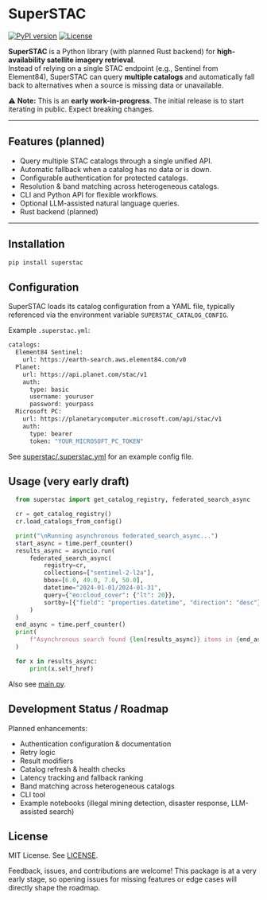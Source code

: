 # SuperSTAC 

[![PyPI version](https://img.shields.io/pypi/v/superstac.svg)](https://pypi.org/project/superstac/)
[![License](https://img.shields.io/badge/license-MIT-green.svg)](./LICENSE)

**SuperSTAC** is a Python library (with planned Rust backend) for **high-availability satellite imagery retrieval**.  
Instead of relying on a single STAC endpoint (e.g., Sentinel from Element84), SuperSTAC can query **multiple catalogs** and automatically fall back to alternatives when a source is missing data or unavailable.

⚠️ **Note:** This is an **early work-in-progress**. The initial release is to start iterating in public. Expect breaking changes.

---

## Features (planned)

- Query multiple STAC catalogs through a single unified API.
- Automatic fallback when a catalog has no data or is down.
- Configurable authentication for protected catalogs.
- Resolution & band matching across heterogeneous catalogs.
- CLI and Python API for flexible workflows.
- Optional LLM-assisted natural language queries.
- Rust backend (planned)

---

## Installation

```bash
pip install superstac
```

## Configuration

SuperSTAC loads its catalog configuration from a YAML file, typically referenced via the environment variable `SUPERSTAC_CATALOG_CONFIG`.

Example `.superstac.yml`:

```bash
catalogs:
  Element84 Sentinel:
    url: https://earth-search.aws.element84.com/v0
  Planet:
    url: https://api.planet.com/stac/v1
    auth:
      type: basic
      username: youruser
      password: yourpass
  Microsoft PC:
    url: https://planetarycomputer.microsoft.com/api/stac/v1
    auth:
      type: bearer
      token: "YOUR_MICROSOFT_PC_TOKEN"
```
See [superstac/.superstac.yml](superstac/.superstac.yml) for an example config file.


## Usage (very early draft)

```python
  from superstac import get_catalog_registry, federated_search_async

  cr = get_catalog_registry()
  cr.load_catalogs_from_config()

  print("\nRunning asynchronous federated_search_async...")
  start_async = time.perf_counter()
  results_async = asyncio.run(
      federated_search_async(
          registry=cr,
          collections=["sentinel-2-l2a"],
          bbox=[6.0, 49.0, 7.0, 50.0],
          datetime="2024-01-01/2024-01-31",
          query={"eo:cloud_cover": {"lt": 20}},
          sortby=[{"field": "properties.datetime", "direction": "desc"}],
      )
  )
  end_async = time.perf_counter()
  print(
      f"Asynchronous search found {len(results_async)} items in {end_async - start_async:.2f} seconds."
  )

  for x in results_async:
      print(x.self_href)
```

Also see [main.py](./main.py).

## Development Status / Roadmap

Planned enhancements:
 - Authentication configuration & documentation
 - Retry logic
 - Result modifiers
 - Catalog refresh & health checks
 - Latency tracking and fallback ranking
 - Band matching across heterogeneous catalogs
 - CLI tool
 - Example notebooks (illegal mining detection, disaster response, LLM-assisted search)


## License

MIT License. See [LICENSE](LICENSE).

Feedback, issues, and contributions are welcome! This package is at a very early stage, so opening issues for missing features or edge cases will directly shape the roadmap.